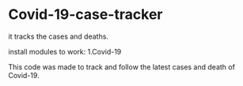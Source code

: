 # Covid-19-case-tracker
it tracks the cases and deaths. 

install modules to work:
1.Covid-19


This code was made to track and follow the latest cases and death of Covid-19. 
